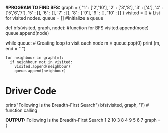 **#PROGRAM TO FIND BFS:**
graph = {
'1' : ['2','10'],
'2' : ['3','8'],
'3' : ['4'],
'4' : ['5','6','7'],
'5' : [],
'6' : [],
'7' : [],
'8' : ['9'],
'9' : [],
'10' : []
}
visited = [] # List for visited nodes.
queue = []     #Initialize a queue

def bfs(visited, graph, node): #function for BFS
  visited.append(node)
  queue.append(node)

  while queue:          # Creating loop to visit each node
    m = queue.pop(0) 
    print (m, end = " ") 

    for neighbour in graph[m]:
      if neighbour not in visited:
        visited.append(neighbour)
        queue.append(neighbour)

# Driver Code
print("Following is the Breadth-First Search")
bfs(visited, graph, '1')    # function calling

**OUTPUT:**
Following is the Breadth-First Search
1 2 10 3 8 4 9 5 6 7 
graph = {

